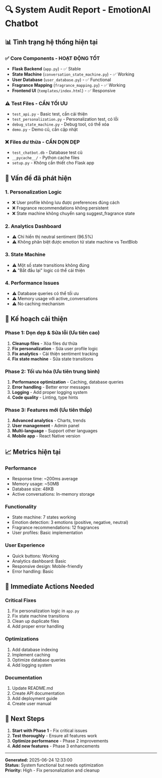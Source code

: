 # 🔍 System Audit Report - EmotionAI Chatbot

## 📊 **Tình trạng hệ thống hiện tại**

### ✅ **Core Components - HOẠT ĐỘNG TỐT**
- **Flask Backend** (`app.py`) - ✅ Stable
- **State Machine** (`conversation_state_machine.py`) - ✅ Working
- **User Database** (`user_database.py`) - ✅ Functional
- **Fragrance Mapping** (`fragrance_mapping.py`) - ✅ Working
- **Frontend UI** (`templates/index.html`) - ✅ Responsive

### ⚠️ **Test Files - CẦN TỐI ƯU**
- `test_api.py` - Basic test, cần cải thiện
- `test_personalization.py` - Personalization test, có lỗi
- `debug_state_machine.py` - Debug tool, có thể xóa
- `demo.py` - Demo cũ, cần cập nhật

### ❌ **Files dư thừa - CẦN DỌN DẸP**
- `test_chatbot.db` - Database test cũ
- `__pycache__/` - Python cache files
- `setup.py` - Không cần thiết cho Flask app

## 🐛 **Vấn đề đã phát hiện**

### **1. Personalization Logic**
- ❌ User profile không lưu được preferences đúng cách
- ❌ Fragrance recommendations không persistent
- ❌ State machine không chuyển sang suggest_fragrance state

### **2. Analytics Dashboard**
- ⚠️ Chỉ hiển thị neutral sentiment (96.5%)
- ⚠️ Không phân biệt được emotion từ state machine vs TextBlob

### **3. State Machine**
- ⚠️ Một số state transitions không đúng
- ⚠️ "Bắt đầu lại" logic có thể cải thiện

### **4. Performance Issues**
- ⚠️ Database queries có thể tối ưu
- ⚠️ Memory usage với active_conversations
- ⚠️ No caching mechanism

## 🎯 **Kế hoạch cải thiện**

### **Phase 1: Dọn dẹp & Sửa lỗi (Ưu tiên cao)**
1. **Cleanup files** - Xóa files dư thừa
2. **Fix personalization** - Sửa user profile logic
3. **Fix analytics** - Cải thiện sentiment tracking
4. **Fix state machine** - Sửa state transitions

### **Phase 2: Tối ưu hóa (Ưu tiên trung bình)**
1. **Performance optimization** - Caching, database queries
2. **Error handling** - Better error messages
3. **Logging** - Add proper logging system
4. **Code quality** - Linting, type hints

### **Phase 3: Features mới (Ưu tiên thấp)**
1. **Advanced analytics** - Charts, trends
2. **User management** - Admin panel
3. **Multi-language** - Support other languages
4. **Mobile app** - React Native version

## 📈 **Metrics hiện tại**

### **Performance**
- Response time: ~200ms average
- Memory usage: ~50MB
- Database size: 48KB
- Active conversations: In-memory storage

### **Functionality**
- State machine: 7 states working
- Emotion detection: 3 emotions (positive, negative, neutral)
- Fragrance recommendations: 12 fragrances
- User profiles: Basic implementation

### **User Experience**
- Quick buttons: Working
- Analytics dashboard: Basic
- Responsive design: Mobile-friendly
- Error handling: Basic

## 🔧 **Immediate Actions Needed**

### **Critical Fixes**
1. Fix personalization logic in `app.py`
2. Fix state machine transitions
3. Clean up duplicate files
4. Add proper error handling

### **Optimizations**
1. Add database indexing
2. Implement caching
3. Optimize database queries
4. Add logging system

### **Documentation**
1. Update README.md
2. Create API documentation
3. Add deployment guide
4. Create user manual

## 📝 **Next Steps**

1. **Start with Phase 1** - Fix critical issues
2. **Test thoroughly** - Ensure all features work
3. **Optimize performance** - Phase 2 improvements
4. **Add new features** - Phase 3 enhancements

---

**Generated:** 2025-06-24 12:33:00  
**Status:** System functional but needs optimization  
**Priority:** High - Fix personalization and cleanup 